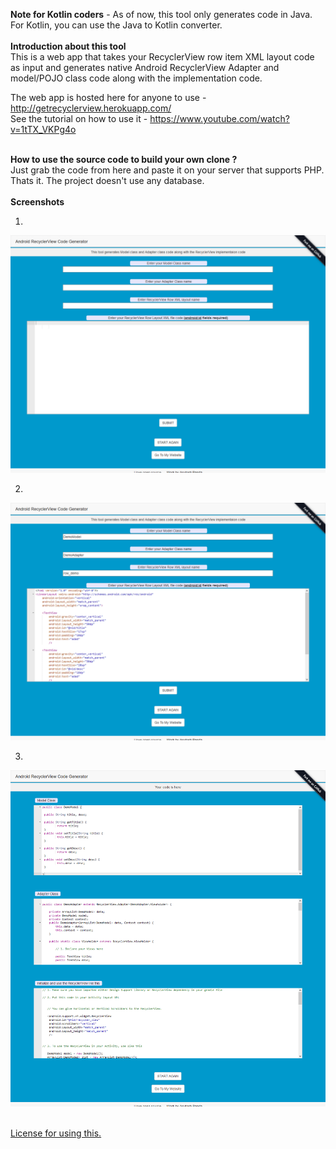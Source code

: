 <b>Note for Kotlin coders</b> - As of now, this tool only generates code in Java. For Kotlin, you can use the Java to Kotlin converter. <br/><br/>
<b>Introduction about this tool</b><br/>
This is a web app that takes your RecyclerView row item XML layout code as input and generates native Android RecyclerView Adapter and model/POJO class code along with the implementation code.

The web app is hosted here for anyone to use - http://getrecyclerview.herokuapp.com/
<br/>
See the tutorial on how to use it - https://www.youtube.com/watch?v=1tTX_VKPg4o

<br>
<b>How to use the source code to build your own clone ?</b><br>
Just grab the code from here and paste it on your server that supports PHP. Thats it. The project doesn't use any database.
<br>

<br>
<b>Screenshots</b>
<br>

1. <br>
![Screenshot 1](https://github.com/Asutosh11/Android-RecyclerView-code-generator/blob/master/Screenshots/screen1.png "")

2. <br>
![Screenshot 2](https://github.com/Asutosh11/Android-RecyclerView-code-generator/blob/master/Screenshots/screen2.png "")

3. <br>
![Screenshot 3](https://github.com/Asutosh11/Android-RecyclerView-code-generator/blob/master/Screenshots/screen3.png "")

<br>
<a href = 'https://github.com/Asutosh11/Android-RecyclerView-code-generator/blob/master/License.md'>License for using this.</a>





